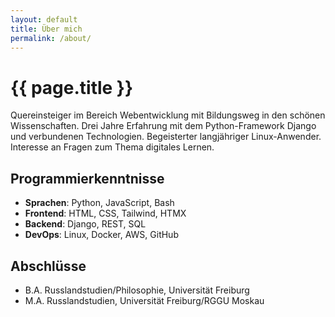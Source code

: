 ```yaml
---
layout: default
title: Über mich
permalink: /about/
---
```

# {{ page.title }}

Quereinsteiger im Bereich Webentwicklung mit Bildungsweg in den schönen Wissenschaften.
Drei Jahre Erfahrung mit dem Python-Framework Django und verbundenen Technologien.
Begeisterter langjähriger Linux-Anwender.
Interesse an Fragen zum Thema digitales Lernen.

## Programmierkenntnisse

- **Sprachen**: Python, JavaScript, Bash    
- **Frontend**: HTML, CSS, Tailwind, HTMX   
- **Backend**: Django, REST, SQL   
- **DevOps**: Linux, Docker, AWS, GitHub   

## Abschlüsse
- B.A. Russlandstudien/Philosophie, Universität Freiburg
- M.A. Russlandstudien, Universität Freiburg/RGGU Moskau